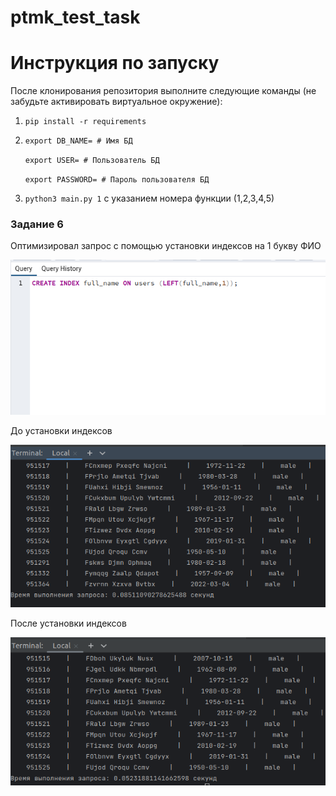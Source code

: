 # ptmk_test_task

# Инструкция по запуску
После клонирования репозитория выполните следующие команды (не забудьте активировать виртуальное окружение):

1. `pip install -r requirements`

2. `export DB_NAME= # Имя БД`

   `export USER= # Пользователь БД`

   `export PASSWORD= # Пароль пользователя БД`

3. `python3 main.py 1` с указанием номера функции (1,2,3,4,5)

### Задание 6
Оптимизировал запрос с помощью установки индексов на 1 букву ФИО
<p align="center"><img src="./readme_assets/optimizator.png"></p>

До установки индексов
<p align="center"><img src="./readme_assets/old.png"></p>


После установки индексов
<p align="center"><img src="./readme_assets/new.png"></p>